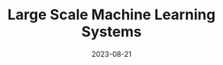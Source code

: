 ---
title: Large Scale Machine Learning Systems 
summary: Graduate Teaching Assistant


# Talk start and end times.
#   End time can optionally be hidden by prefixing the line with `#`.
date: '2023-08-21'
date_end: '2023-12-15'
all_day: false

authors: []
tags: []


---